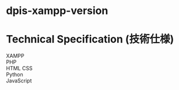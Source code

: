 # dpis-xampp-version

# Technical Specification (技術仕様)
XAMPP  
PHP  
HTML CSS  
Python  
JavaScript  
